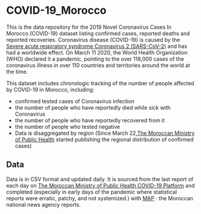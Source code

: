 # COVID-19_Morocco
This is the data repository for the 2019 Novel Coronavirus Cases In Morocco.(COVID-19) dataset listing confirmed cases, reported deaths and reported recoveries. Coronavirus disease (COVID-19) is caused by the [Severe acute respiratory syndrome Coronavirus 2 (SARS-CoV-2)][sars2] and has had a worldwide effect. On March 11 2020, the World Health Organization (WHO) declared it a pandemic, pointing to the over 118,000 cases of the coronavirus illness in over 110 countries and territories around the world at the time.

[covid]: https://en.wikipedia.org/wiki/Coronavirus_disease_2019
[sars2]: https://en.wikipedia.org/wiki/Severe_acute_respiratory_syndrome_coronavirus_2

This dataset includes chronologic tracking of the number of people affected by COVID-19 in Morocco, including:

* confirmed tested cases of Coronavirus infection
* the number of people who have reportedly died while sick with Coronavirus
* the number of people who have reportedly recovered from it
* the number of people who tested negative
* Data is disaggregated by region (Since March 22,[The Moroccan Ministry of Public Health](https://www.sante.gov.ma/Pages/Accueil.aspx) started publishing the regional distribution of confirmed cases)


## Data

Data is in CSV format and updated daily. It is sourced from the last report of each day on [The Moroccan Ministry of Public Health COVID-19 Platform](http://www.covidmaroc.ma/Pages/AccueilAR.aspx) and completed (especially in early days of the pandemic where statistical reports were erratic, patchy, and not systemized.) with [MAP](http://www.mapexpress.ma) : the Moroccan national news agency reports.
